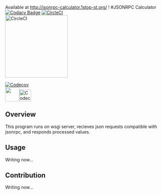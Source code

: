 Available at http://jsonrpc-calculator.1stop-st.org/ !
#JSONRPC Calculator
[![Codacy Badge](https://api.codacy.com/project/badge/Grade/6f01fe311425497bb25fc51022ab0461)](https://www.codacy.com/app/h-ikeda/jsonrpc-calculator?utm_source=github.com&utm_medium=referral&utm_content=1stop-st/jsonrpc-calculator&utm_campaign=badger)
[![CircleCI](https://circleci.com/gh/1stop-st/jsonrpc-calculator.svg?style=svg)](https://circleci.com/gh/1stop-st/jsonrpc-calculator)  
[<img alt="CircleCI" src="https://storage.googleapis.com/frame-static/circleci.png" width=200>](https://circleci.com/)

[![Codecov](https://codecov.io/gh/1stop-st/jsonrpc-calculator/branch/master/graph/badge.svg)](https://codecov.io/gh/1stop-st/jsonrpc-calculator)  
[<img src="https://storage.googleapis.com/jsonrpc-calculator-static/codecov.svg" width=45><img alt="Codecov" src="https://storage.googleapis.com/jsonrpc-calculator-static/codecov-t.svg" height=38>](https://codecov.io/)
## Overview
This program runs on wsgi server, recieves json requests compatible with jsonrpc, and responds processed values.
## Usage
Writing now...
## Contribution
Writing now...
